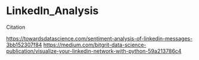 # LinkedIn_Analysis

Citation

https://towardsdatascience.com/sentiment-analysis-of-linkedin-messages-3bb152307f84
https://medium.com/bitgrit-data-science-publication/visualize-your-linkedin-network-with-python-59a213786c4 
